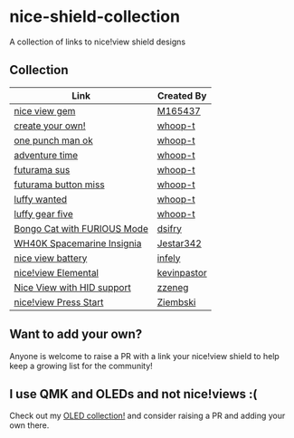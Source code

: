 # nice-shield-collection
A collection of links to nice!view shield designs

## Collection
| Link     | Created By |
| -------- | ------- |
| [nice view gem](https://github.com/M165437/nice-view-gem)    | [M165437](https://github.com/M165437)  |
| [create your own!](https://github.com/whoop-t/nice-shield-base)  | [whoop-t](https://github.com/whoop-t)    |
| [one punch man ok](https://github.com/whoop-t/nice-one-punch-ok)  | [whoop-t](https://github.com/whoop-t)    |
| [adventure time](https://github.com/whoop-t/nice-adventure-time) | [whoop-t](https://github.com/whoop-t)     |
| [futurama sus](https://github.com/whoop-t/nice-futurama-sus)    | [whoop-t](https://github.com/whoop-t)    |
| [futurama button miss](https://github.com/whoop-t/nice-fry-button-miss)    | [whoop-t](https://github.com/whoop-t)    |
| [luffy wanted](https://github.com/whoop-t/nice-luffy-wanted)    | [whoop-t](https://github.com/whoop-t)   |
| [luffy gear five](https://github.com/whoop-t/nice-luffy-gear-five)    | [whoop-t](https://github.com/whoop-t)   |
| [Bongo Cat with FURIOUS Mode](https://github.com/dsifry/nice-view-mod) | [dsifry](https://github.com/dsifry)  |
| [WH40K Spacemarine Insignia](https://github.com/Jestar342/nice-view-spacemarine) | [Jestar342](https://github.com/Jestar342)  |
| [nice view battery](https://github.com/infely/nice-view-battery)    | [infely](https://github.com/infely)  |
| [nice!view Elemental](https://github.com/kevinpastor/nice-view-elemental)    | [kevinpastor](https://github.com/kevinpastor)  |
| [Nice View with HID support](https://github.com/zzeneg/zmk-nice-view-hid)    | [zzeneg](https://github.com/zzeneg)  |
| [nice!view Press Start](https://github.com/Ziembski/nice-view-press-start)    | [Ziembski](https://github.com/Ziembski)  |

## Want to add your own?
Anyone is welcome to raise a PR with a link your nice!view shield to help keep a growing list for the community!

## I use QMK and OLEDs and not nice!views :(
Check out my [OLED collection!](https://github.com/whoop-t/qmk-oled-collection) and consider raising a PR and adding your own there.
